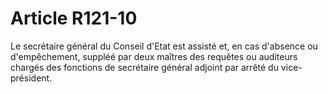# Article R121-10

Le secrétaire général du Conseil d'Etat est assisté et, en cas d'absence ou d'empêchement, suppléé par deux maîtres des requêtes ou auditeurs chargés des fonctions de secrétaire général adjoint par arrêté du vice-président.

